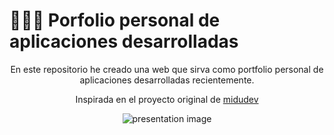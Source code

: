 # 👨🏻‍💻 Porfolio personal de aplicaciones desarrolladas
<div align="center">
<p>
En este repositorio he creado una web que sirva como portfolio personal de aplicaciones desarrolladas recientemente. 
</p>
<p>
Inspirada en el proyecto original de <a href="https://github.com/midudev/porfolio.dev"> midudev</a>
</p>

<img
      class="rounded-full shadow-lg size-16"
      src="/presentation.webp"
      alt="presentation image"
    />
</div>


